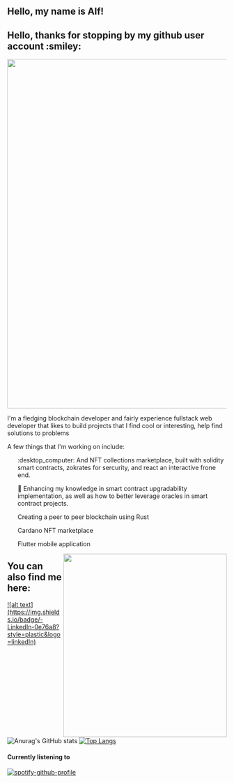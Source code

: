 
<h2> Hello, my name is Alf!</h2>

<h2> Hello, thanks for stopping by my github user account :smiley: </h2>

<P style=text-align:center;><img align=center width=800 src="https://github-profile-trophy.vercel.app/?username=FentonA&column=8&theme=dracula&no-frame=true&no-bd=true"/><p>
 
I'm a fledging blockchain developer and fairly experience fullstack web developer that likes to build projects that I find cool or interesting, help find solutions to problems

A few things that I'm working on include:

<div style=display:inlineFlex;>
  <div>
  <ol>:desktop_computer: And NFT collections marketplace, built with solidity smart contracts, zokrates for sercurity, and react an interactive frone end. </ol>
  <ol>🌱 Enhancing my knowledge in smart contract upgradability implementation, as well as how to better leverage oracles in smart contract projects. </ol>
  <ol> Creating a peer to peer blockchain using Rust</ol>
  <ol> Cardano NFT marketplace</ol>
  <ol> Flutter mobile application</ol>
  </div>
<img align="right" height="420" width="375" alt="" src="https://user-images.githubusercontent.com/46092106/180612639-4b8f036c-c123-41e8-9066-5c5e5bd42bb7.gif" />
 
</div>
 
 
 <h2> You can also find me here:</h2>
<a href='https://www.linkedin.com/in/alf-fenton-baab27110/'>![alt text](https://img.shields.io/badge/-LinkedIn-0e76a8?style=plastic&logo=linkedIn)</a>


![Anurag's GitHub stats](https://github-readme-stats.vercel.app/api?username=fentona&theme=dracula&hide=contribs) [![Top Langs](https://github-readme-stats.vercel.app/api/top-langs/?username=fentona&layout=compact&theme=dracula)](https://github.com/anuraghazra/github-readme-stats)

<h4> Currently listening to </h4>

[![spotify-github-profile](https://spotify-github-profile.vercel.app/api/view?uid=mrchips7&cover_image=true&theme=default&bar_color=469faf&bar_color_cover=true)](https://spotify-github-profile.vercel.app/api/view?uid=mrchips7&redirect=true)



